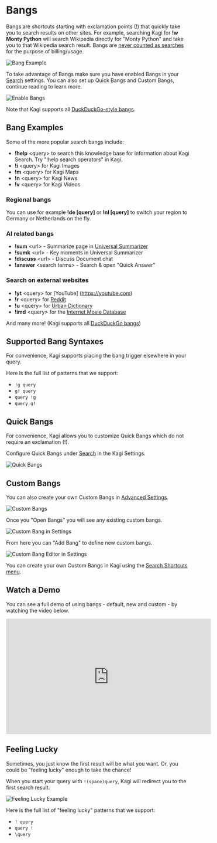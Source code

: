 # Bangs

Bangs are shortcuts starting with exclamation points (!) that quickly take you to search results on other sites. For example, searching Kagi for **!w Monty Python** will search Wikipedia directly for "Monty Python" and take you to that Wikipedia search result. Bangs are [never counted as searches](../plans/plan-types.md#how-searches-are-counted) for the purpose of billing/usage.

![Bang Example](media/bang.gif)

To take advantage of Bangs make sure you have enabled Bangs in your [Search](https://kagi.com/settings?p=search) settings. You can also set up Quick Bangs and Custom Bangs, continue reading to learn more.

![Enable Bangs](media/enable_bangs.png)

Note that Kagi supports all [DuckDuckGo-style bangs](https://duckduckgo.com/bang).

## Bang Examples


Some of the more popular search bangs include:

- **!help** \<query> to search this knowledge base for information about Kagi Search. Try "!help search operators" in Kagi.
- **!i** \<query> for Kagi Images
- **!m** \<query> for Kagi Maps
- **!n** \<query> for Kagi News
- **!v** \<query> for Kagi Videos


### Regional bangs

You can use for example **!de [query]** or **!nl [query]** to switch your region to Germany or Netherlands on the fly.

### AI related bangs

- **!sum** \<url> - Summarize page in [Universal Summarizer](../ai/summarize-page.md)
- **!sumk** \<url> -  Key moments in Universal Summarizer
- **!discuss** \<url> - Discuss Document chat
- **!answer** \<search terms> - Search & open "Quick Answer"



### Search on external websites

 
- **!yt** \<query> for [YouTube] (https://youtube.com)
- **!r** \<query> for [Reddit](https://www.reddit.com)
- **!u** \<query> for [Urban Dictionary](https://www.urbandictionary.com)
- **!imd** \<query> for the [Internet Movie Database](https://www.imdb.com/)

And many more! (Kagi supports all [DuckDuckGo bangs](https://duckduckgo.com/bang))

## Supported Bang Syntaxes

For convenience, Kagi supports placing the bang trigger elsewhere in your query.

Here is the full list of patterns that we support:

- `!g query`
- `g! query`
- `query !g`
- `query g!`

## Quick Bangs

For convenience, Kagi allows you to customize Quick Bangs which do not require an exclamation (!).

Configure Quick Bangs under [Search](https://kagi.com/settings?p=search) in the Kagi Settings.

<img src="./media/quick_bangs.png" alt="Quick Bangs">

## Custom Bangs

You can also create your own Custom Bangs in [Advanced Settings](https://kagi.com/settings?p=advanced).

<img src="./media/custom_bang_settings.png" alt="Custom Bangs">

Once you "Open Bangs" you will see any existing custom bangs.

<img src="./media/custom_bang_in_settings.png" alt="Custom Bang in Settings">

From here you can "Add Bang" to define new custom bangs.

<img src="./media/custom_bang_editor_settings.png" alt="Custom Bang Editor in Settings">

You can create your own Custom Bangs in Kagi using the [Search Shortcuts menu](search-shortcuts.md).

## Watch a Demo

You can see a full demo of using bangs - default, new and custom - by watching the video below.

<iframe width="560" height="315" src="https://www.youtube.com/embed/4Cy8PHrVs5Y" title="YouTube video player" frameborder="0" allow="accelerometer; autoplay; clipboard-write; encrypted-media; gyroscope; picture-in-picture" allowfullscreen></iframe>

## Feeling Lucky

Sometimes, you just know the first result will be what you want.
Or, you could be "feeling lucky" enough to take the chance!

When you start your query with `!(space)query`, Kagi will redirect you to the first search result.

![Feeling Lucky Example](media/feeling-lucky-example.png)

Here is the full list of "feeling lucky" patterns that we support:

- `! query`
- `query !`
- `\query`

